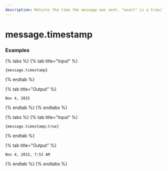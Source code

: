 ```yaml
---
description: Returns the time the message was sent. "exact" is a true/false value on whether to include hours/minutes.
---
```


# message.timestamp <exact> <message id> <message channel>

### Examples

{% tabs %}
{% tab title="Input" %}
```text
{message.timestamp}
```
{% endtab %}

{% tab title="Output" %}
```text
Nov 4, 2015
```
{% endtab %}
{% endtabs %}

{% tabs %}
{% tab title="Input" %}
```text
{message.timestamp;true}
```
{% endtab %}

{% tab title="Output" %}
```text
Nov 4, 2015, 7:53 AM
```
{% endtab %}
{% endtabs %}